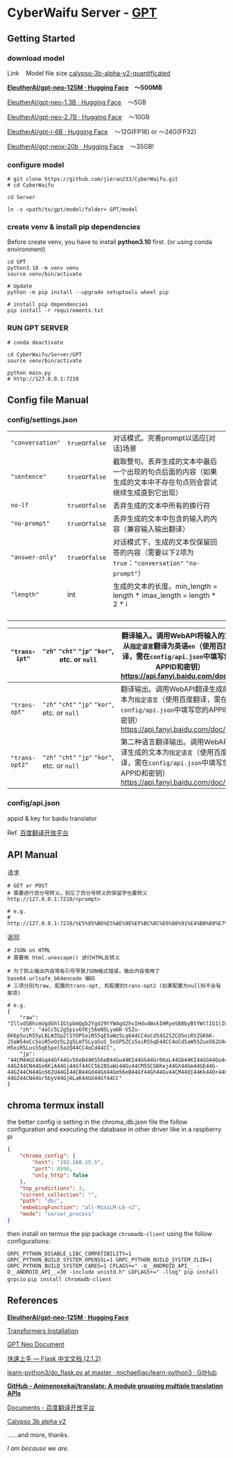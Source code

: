# CyberWaifu Server - <u>GPT</u>

## Getting Started

### download model

Link    Model file size
[calypso-3b-alpha-v2-quantificated ](https://huggingface.co/Aryanne/Calypso-3B-alpha-v2-gguf/tree/main)

**[EleutherAI/gpt-neo-125M · Hugging Face](https://huggingface.co/EleutherAI/gpt-neo-125M)    ～500MB**

[EleutherAI/gpt-neo-1.3B · Hugging Face](https://huggingface.co/EleutherAI/gpt-neo-1.3B)    ～5GB

[EleutherAI/gpt-neo-2.7B · Hugging Face](https://huggingface.co/EleutherAI/gpt-neo-2.7B)    ～10GB

[EleutherAI/gpt-j-6B · Hugging Face](https://huggingface.co/EleutherAI/gpt-j-6B)    ～12G(FP16) or ～24G(FP32)

[EleutherAI/gpt-neox-20b · Hugging Face](https://huggingface.co/EleutherAI/gpt-neox-20b)    ～35GB!

### configure model

```shell
# git clone https://github.com/jieran233/CyberWaifu.git
# cd CyberWaifu

cd Server

ln -s <path/to/gpt/model/folder> GPT/model
```

### create venv & install pip dependencies

Before create venv, you have to install **python3.10** first. (or using conda environment)

```shell
cd GPT
python3.10 -m venv venv
source venv/bin/activate

# Update
python -m pip install --upgrade setuptools wheel pip

# install pip dependencies
pip install -r requirements.txt
```

### RUN GPT SERVER

```shell
# conda deactivate

cd CyberWaifu/Server/GPT
source venv/bin/activate

python main.py
# http://127.0.0.1:7210
```

## Config file Manual

### config/settings.json

|                  |                 |                                                                   |
| ---------------- | --------------- | ----------------------------------------------------------------- |
| `"conversation"` | `true`or`false` | 对话模式。完善prompt以适应[对话]场景                                            |
| `"sentence"`     | `true`or`false` | 截取整句。丢弃生成的文本中最后一个出现的句点后面的内容（如果生成的文本中不存在句点则会尝试继续生成直到它出现）           |
| `no-lf`          | `true`or`false` | 丢弃生成的文本中所有的换行符                                                    |
| `"no-prompt"`    | `true`or`false` | 丢弃生成的文本中包含的输入的内容（兼容输入输出翻译）                                        |
| `"answer-only"`  | `true`or`false` | 对话模式下，生成的文本仅保留回答的内容（需要以下2项为`true`：`"conversation"` `"no-prompt"`） |
| `"length"`       | int             | 生成的文本的长度。min_length = length * imax_length = length * 2 * i       |
|                  |                 |                                                                   |
|                  |                 |                                                                   |
|                  |                 |                                                                   |
|                  |                 |                                                                   |



| `"trans-ipt"`  | `"zh"` `"cht"` `"jp"` `"kor"`, etc. or `null` | 翻译输入。调用WebAPI将输入的文本从`指定语言`翻译为英语`en`（使用百度翻译，需在`config/api.json`中填写您的APPID和密钥）https://api.fanyi.baidu.com/doc/21 |
| -------------- | --------------------------------------------- | -------------------------------------------------------------------------------------------------------------- |
| `"trans-opt"`  | `"zh"` `"cht"` `"jp"` `"kor"`, etc. or `null` | 翻译输出。调用WebAPI翻译生成的文本为`指定语言`（使用百度翻译，需在`config/api.json`中填写您的APPID和密钥）https://api.fanyi.baidu.com/doc/21         |
| `"trans-opt2"` | `"zh"` `"cht"` `"jp"` `"kor"`, etc. or `null` | 第二种语言翻译输出。调用WebAPI翻译生成的文本为`指定语言`（使用百度翻译，需在`config/api.json`中填写您的APPID和密钥）https://api.fanyi.baidu.com/doc/21    |

### config/api.json

appid & key for baidu translator

Ref. [百度翻译开放平台](https://api.fanyi.baidu.com/manage/developer)

## API Manual

请求

```
# GET or POST
# 需要进行百分号转义，别忘了百分号转义的保留字也要转义
http://127.0.0.1:7210/<prompt>

# e.g.
# http://127.0.0.1:7210/%E5%85%B6%E5%AE%9E%EF%BC%8C%E6%88%91%E4%B8%80%E7%9B%B4%E5%96%9C%E6%AC%A2%E7%9D%80%E4%BD%A0%E3%80%82
```

返回

```
# JSON on HTML
# 需要用 html.unescape() 进行HTML反转义

# 为了防止输出内容带有引号导致JSON格式错误，输出内容使用了 base64.urlsafe_b64encode 编码
# 三项分别为raw, 配置的trans-opt, 和配置的trans-opt2 (如果配置为null则不会有那项)

# e.g.
{
    "raw": "IllvdSBhcmUgdGhlIGtpbmQgb2Ygd29tYW4gd2hvIHdvdWxkIHRyeSB0byBtYWtlIG1lIGxvb2sgbGlrZSBJIGFtLiIgSSB0aGVuIHRvbGQgaGVyICJJIHRoaW5rIHlvdSB3b3VsZCBhbHNvIGJlIHdpbGxpbmcgdG8gbGlzdGVuIHRvIG1lLiIgU2hlIHJlcGxpZWQgIkkgdW5kZXJzdGFuZCIsIGFuZCB3ZSBtb3ZlZCBvbnRvICJUb2lsJ3MgbmV3IHBsYWNlLi4udG8gc3BlbmQgb3VyIGRheXMu",
    "zh": "4oCc5L2g5piv6YKj56eN5Lya6K-V5Zu-6K6p5oiR55yL6LW35p2l5YOP5oiR55qE5aWz5Lq644CC4oCd54S25ZCO5oiR5ZGK6K-J5aW54oCc5oiR5oOz5L2g5Lmf5Lya5oS_5oSP5ZCs5oiR55qE44CC4oCd5aW55Zue562U4oCc5oiR55CG6Kej4oCd77yM54S25ZCO5oiR5Lus5pCs5Yiw5LqG4oCc5omY5LyK5bCU55qE5paw5Zyw5pa54oCm4oCm5bqm6L-H5oiR5Lus55qE5pel5a2Q44CC4oCd44CC",
    "jp": "44CM44GC44Gq44Gf44Gv56eB44KS56eB44Gu44KI44GG44Gr6KaL44Gb44KI44GG44Go44GZ44KL5aWz5oCn44Gn44GZ44CN44Gd44GX44Gm56eB44Gv5b285aWz44Gr44CM44GC44Gq44Gf44KC56eB44Gu6KiA44GG44GT44Go44KS6IGe44GE44Gm44GP44KM44KL44Go5oCd44GE44G-44GZ44CN44Go6KiA44Gj44Gf44CC5b285aWz44Gv44CM55CG6Kej44GX44Gm44GE44G-44GZ44CN44Go562U44GI44CB44Gd44GX44Gm56eB44Gf44Gh44Gv44CM44OI44Kk44Or44Gu5paw44GX44GE5aC05omA4oCm4oCm56eB44Gf44Gh44Gu5pel44CF44KS6YGO44GU44GX44G-44GZ44CN44Gr5byV44Gj6LaK44GX44Gf44CC"
}
```

## chroma termux install

the better config is setting in the chroma_db.json file
the follow configuration and 
executing the database in other driver
like in a raspberry pi

```json
{
    "chroma_config": {
        "host": "192.168.15.5",
        "port": 8000,
        "only_http": false
    },
    "top_predictions": 3,
    "current_collection": "",
    "path": "db/",
    "embebingFunction": "all-MiniLM-L6-v2",
    "mode": "server_process"
}
```

then install on termux the pip package `chromadb-client`
using the follow configurations:

`GRPC_PYTHON_DISABLE_LIBC_COMPATIBILITY=1 GRPC_PYTHON_BUILD_SYSTEM_OPENSSL=1 GRPC_PYTHON_BUILD_SYSTEM_ZLIB=1 GRPC_PYTHON_BUILD_SYSTEM_CARES=1 CFLAGS+=" -U__ANDROID_API__ -D__ANDROID_API__=30 -include unistd.h" LDFLAGS+=" -llog" pip install grpcio`
`pip install chromadb-client`
## References

**[EleutherAI/gpt-neo-125M · Hugging Face](https://huggingface.co/EleutherAI/gpt-neo-125M)**

[Transformers Installation](https://huggingface.co/docs/transformers/installation)

[GPT Neo Document](https://huggingface.co/docs/transformers/model_doc/gpt_neo)

[快速上手 &#8212; Flask 中文文档 (2.1.2)](https://dormousehole.readthedocs.io/en/2.1.2/quickstart.html)

[learn-python3/do_flask.py at master · michaelliao/learn-python3 · GitHub](https://github.com/michaelliao/learn-python3/blob/master/samples/web/do_flask.py)

**[GitHub - Animenosekai/translate: A module grouping multiple translation APIs](https://github.com/Animenosekai/translate)**

[Documents - 百度翻译开放平台](https://api.fanyi.baidu.com/doc/21)

[Calypso 3b alpha v2](https://huggingface.co/Xilabs/calypso-3b-alpha-v2)

......and more, thanks.

*I am because we are.*
